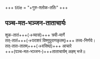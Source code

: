+++
title = "+गुरु-श्लोक-ततिः"
+++



## पञ्च-मत-भञ्जन-ताताचार्यः
शुक-तातं+++(→व्यासं)+++ त्रयी-मार्गे  
तत्-तातं+++(→पराशरं विष्णुपुराणकृतम्)+++ तत्त्व-निर्णये।  
तत्-तात-तातम्+++(→वसिष्ठं)+++ आचारे  
+++(पञ्च-मत-भञ्जन-)+++ताताचार्यम् अहम् भजे॥


